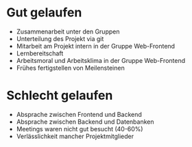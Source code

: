# Gut gelaufen

* Zusammenarbeit unter den Gruppen
* Unterteilung des Projekt via git
* Mitarbeit am Projekt intern in der Gruppe Web-Frontend
* Lernbereitschaft
* Arbeitsmoral und Arbeitsklima in der Gruppe Web-Frontend
* Frühes fertigstellen von Meilensteinen

# Schlecht gelaufen

* Absprache zwischen Frontend und Backend
* Absprache zwischen Backend und Datenbanken
* Meetings waren nicht gut besucht (40-60%)
* Verlässlichkeit mancher Projektmitglieder
